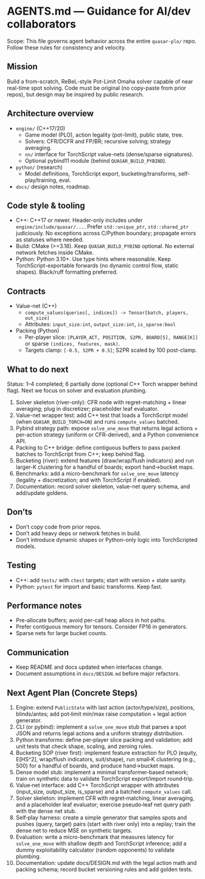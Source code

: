 # AGENTS.md — Guidance for AI/dev collaborators

Scope: This file governs agent behavior across the entire `quasar-plo/` repo. Follow these rules for consistency and velocity.

## Mission
Build a from-scratch, ReBeL-style Pot-Limit Omaha solver capable of near real-time spot solving. Code must be original (no copy-paste from prior repos), but design may be inspired by public research.

## Architecture overview
- `engine/` (C++17/20)
  - Game model (PLO), action legality (pot-limit), public state, tree.
  - Solvers: CFR/DCFR and FP/BR; recursive solving; strategy averaging.
  - `nn/` interface for TorchScript value-nets (dense/sparse signatures).
  - Optional pybind11 module (behind `QUASAR_BUILD_PYBIND`).
- `python/` (research)
  - Model definitions, TorchScript export, bucketing/transforms, self-play/training, eval.
- `docs/` design notes, roadmap.

## Code style & tooling
- C++: C++17 or newer. Header-only includes under `engine/include/quasar/...`. Prefer `std::unique_ptr`, `std::shared_ptr` judiciously. No exceptions across C/Python boundary; propagate errors as statuses where needed.
- Build: CMake (>=3.18). Keep `QUASAR_BUILD_PYBIND` optional. No external network fetches inside CMake.
- Python: Python 3.10+. Use type hints where reasonable. Keep TorchScript-exportable forwards (no dynamic control flow, static shapes). Black/ruff formatting preferred.

## Contracts
- Value-net (C++)
  - `compute_values(queries[, indices]) -> Tensor[batch, players, out_size]`
  - Attributes: `input_size:int`, `output_size:int`, `is_sparse:bool`
- Packing (Python)
  - Per-player slice: `[PLAYER_ACT, POSITION, S2PR, BOARD[5], RANGE[K]]` or sparse `(indices, features, mask)`.
  - Targets clamp: `[-0.5, S2PR + 0.5]`; S2PR scaled by 100 post-clamp.

## What to do next
Status: 1–4 completed; 6 partially done (optional C++ Torch wrapper behind flag). Next we focus on solver and evaluation plumbing.

1) Solver skeleton (river-only): CFR node with regret-matching + linear averaging; plug in discretizer; placeholder leaf evaluator.
2) Value-net wrapper test: add C++ test that loads a TorchScript model (when `QUASAR_BUILD_TORCH=ON`) and runs `compute_values` batched.
3) Pybind strategy path: expose `solve_one_move` that returns legal actions + per-action strategy (uniform or CFR-derived), and a Python convenience API.
4) Packing to C++ bridge: define contiguous buffers to pass packed batches to TorchScript from C++; keep behind flag.
5) Bucketing (river): extend features (draw/wrap/flush indicators) and run larger-K clustering for a handful of boards; export hand→bucket maps.
6) Benchmarks: add a micro-benchmark for `solve_one_move` latency (legality + discretization; and with TorchScript if enabled).
7) Documentation: record solver skeleton, value-net query schema, and add/update goldens.

## Don’ts
- Don’t copy code from prior repos.
- Don’t add heavy deps or network fetches in build.
- Don’t introduce dynamic shapes or Python-only logic into TorchScripted models.

## Testing
- C++: add `tests/` with `ctest` targets; start with version + state sanity.
- Python: `pytest` for import and basic transforms. Keep fast.

## Performance notes
- Pre-allocate buffers; avoid per-call heap allocs in hot paths.
- Prefer contiguous memory for tensors. Consider FP16 in generators.
- Sparse nets for large bucket counts.

## Communication
- Keep README and docs updated when interfaces change.
- Document assumptions in `docs/DESIGN.md` before major refactors.

## Next Agent Plan (Concrete Steps)
1) Engine: extend `PublicState` with last action (actor/type/size), positions, blinds/antes; add pot‑limit min/max raise computation + legal action generator.
2) CLI (or pybind): implement a `solve_one_move` stub that parses a spot JSON and returns legal actions and a uniform strategy distribution.
3) Python transforms: define per‑player slice packing and validation; add unit tests that check shape, scaling, and zeroing rules.
4) Bucketing SOP (river first): implement feature extraction for PLO (equity, E[HS^2], wrap/flush indicators, suit/shape), run small‑K clustering (e.g., 500) for a handful of boards, and produce hand→bucket maps.
5) Dense model stub: implement a minimal transformer‑based network; train on synthetic data to validate TorchScript export/import round‑trip.
6) Value‑net interface: add C++ TorchScript wrapper with attributes (input_size, output_size, is_sparse) and a batched `compute_values` call.
7) Solver skeleton: implement CFR with regret‑matching, linear averaging, and a placeholder leaf evaluator; exercise pseudo‑leaf net query path with the dense net stub.
8) Self‑play harness: create a simple generator that samples spots and pushes (query, target) pairs (start with river only) into a replay; train the dense net to reduce MSE on synthetic targets.
9) Evaluation: write a micro-benchmark that measures latency for `solve_one_move` with shallow depth and TorchScript inference; add a dummy exploitability calculator (random opponents) to validate plumbing.
10) Documentation: update docs/DESIGN.md with the legal action math and packing schema; record bucket versioning rules and add golden tests.
